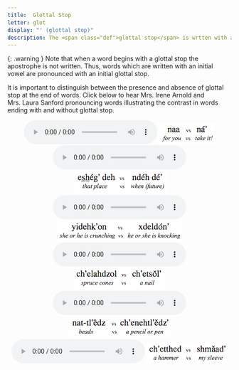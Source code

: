 ```yaml
---
title:  Glottal Stop
letter: glot
display: "' (glottal stop)" 
description: The <span class="def">glottal stop</span> is wrtten with an apostrphe ( <b>&#8217; )</b>. It is a distinct sound from the ejective sound which is also written with an apostrophe. It is pronounced as a slight "catch in the breath". It is called a "glottal stop" because the vocal cords are held tightly together, stopping air from moving from the lungs and into the mouth.  This is the same sound which occurs in the middle of the English expression 'uh-oh' (although it is not written with an apostrophe in English).	
---
```


{: .warning }
Note  that when a word begins with a glottal stop the apostrophe is not written. Thus, words which are written with an initial vowel are pronounced with an initial glottal stop.



It is important to distinguish between the presence and absence of glottal stop  at the end of words. Click below to hear Mrs.&nbsp;Irene Arnold and Mrs.&nbsp;Laura Sanford pronouncing words illustrating the contrast in words ending with and without glottal stop.			

<center>
<audio controls src="/assets/audio/vow_glot_comp.mp3" type="audio/mpeg">Your browser does not support the audio element.</audio>
<img src="/assets/gif/vow_glot_comp.gif" border="0">
</center>

<center>
<audio controls src="/assets/audio/h_glot_comp.mp3" type="audio/mpeg">Your browser does not support the audio element.</audio>
<img src="/assets/gif/h_glot_comp.gif" border="0">
</center>

<center>
<audio controls src="/assets/audio/n_glot_comp.mp3" type="audio/mpeg">Your browser does not support the audio element.</audio>
<img src="/assets/gif/n_glot_comp.gif" border="0">
</center>

<center>
<audio controls src="/assets/audio/l_glot_comp.mp3" type="audio/mpeg">Your browser does not support the audio element.</audio>
<img src="/assets/gif/l_glot_comp.gif" border="0">
</center>

<center>
<audio controls src="/assets/audio/aff_glot_comp.mp3" type="audio/mpeg">Your browser does not support the audio element.</audio>
<img src="/assets/gif/aff_glot_comp.gif" border="0">
</center>

<center>
<audio controls src="/assets/audio/stop_glot_comp.mp3" type="audio/mpeg">Your browser does not support the audio element.</audio>
<img src="/assets/gif/stop_glot_comp.gif" border="0">
</center>
